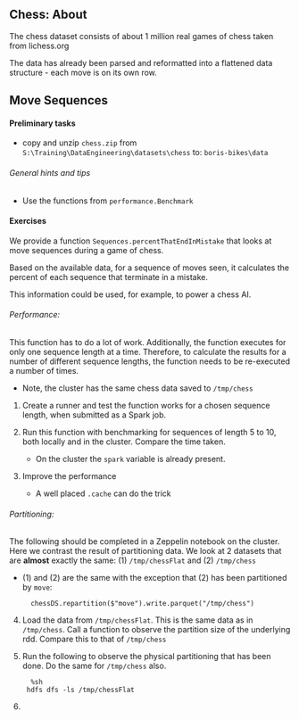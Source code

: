 Chess: About
------

The chess dataset consists of about 1 million real games of chess taken
from lichess.org

The data has already been parsed and reformatted into a flattened data
structure - each move is on its own row.

Move Sequences
--------------

#### Preliminary tasks
- copy and unzip `chess.zip` from
`S:\Training\DataEngineering\datasets\chess` to: `boris-bikes\data`

###### General hints and tips

- Use the functions from `performance.Benchmark`

#### Exercises

We provide a function `Sequences.percentThatEndInMistake` that looks at
move sequences during a game of chess.

Based on the available data, for a sequence of moves seen,
it calculates the percent of each sequence that terminate in a mistake.

This information could be used, for example, to power a chess AI.


###### Performance:

This function has to do a lot of work.
Additionally, the function executes for only one sequence length at a time.
Therefore, to calculate the results for a number of different
sequence lengths, the function needs to be re-executed a number of times.

- Note, the cluster has the same chess data saved to `/tmp/chess`

1. Create a runner and test the function works for a chosen sequence length,
    when submitted as a Spark job.

2. Run this function with benchmarking for sequences of length 5 to 10,
    both locally and in the cluster. Compare the time taken.
    - On the cluster the `spark` variable is already present.

3. Improve the performance
    - A well placed `.cache` can do the trick

###### Partitioning:

The following should be completed in a Zeppelin notebook on the cluster.
Here we contrast the result of partitioning data. We look at 2 datasets that
are **almost** exactly the same: (1) `/tmp/chessFlat` and (2) `/tmp/chess`
- (1) and (2) are the same with the exception that (2) has been partitioned by `move`:

        chessDS.repartition($"move").write.parquet("/tmp/chess")

4. Load the data from `/tmp/chessFlat`. This is the same data as in
    `/tmp/chess`. Call a function to observe the partition size of the
    underlying rdd. Compare this to that of `/tmp/chess`

5. Run the following to observe the physical partitioning that has been
    done. Do the same for `/tmp/chess` also.

         %sh
        hdfs dfs -ls /tmp/chessFlat

6.